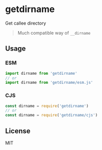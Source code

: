 # getdirname

Get callee directory

> Much compatible way of `__dirname`

## Usage

### ESM

```js
import dirname from 'getdirname'
// or
import dirname from 'getdirname/esm.js'
```

### CJS

```js
const dirname = require('getdirname')
// or
const dirname = require('getdirname/cjs')
```

## License

MIT
